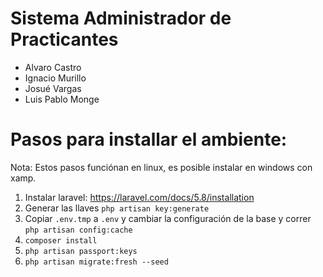 # Sistema Administrador de Practicantes

* Alvaro Castro
* Ignacio Murillo
* Josué Vargas
* Luis Pablo Monge

# Pasos para installar el ambiente:

Nota: Estos pasos funciónan en linux, es posible instalar en windows con xamp.

1. Instalar laravel: https://laravel.com/docs/5.8/installation
2. Generar las llaves `php artisan key:generate`
3. Copiar `.env.tmp` a `.env` y cambiar la configuración de la base y correr `php artisan config:cache`
4. `composer install`
5. `php artisan passport:keys`
6. `php artisan migrate:fresh --seed`
